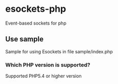 # esockets-php
Event-based sockets for php

## Use sample
Sample for using Esockets in file sample/index.php

### Which PHP version is supported?
Supported PHP5.4 or higher version